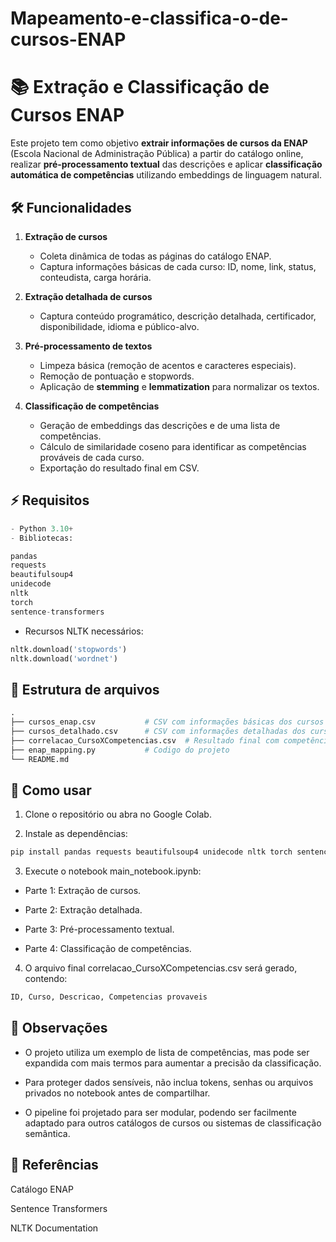 # Mapeamento-e-classifica-o-de-cursos-ENAP

# 📚 Extração e Classificação de Cursos ENAP

Este projeto tem como objetivo **extrair informações de cursos da ENAP** (Escola Nacional de Administração Pública) a partir do catálogo online, realizar **pré-processamento textual** das descrições e aplicar **classificação automática de competências** utilizando embeddings de linguagem natural.

## 🛠️ Funcionalidades

1. **Extração de cursos**
   - Coleta dinâmica de todas as páginas do catálogo ENAP.
   - Captura informações básicas de cada curso: ID, nome, link, status, conteudista, carga horária.

2. **Extração detalhada de cursos**
   - Captura conteúdo programático, descrição detalhada, certificador, disponibilidade, idioma e público-alvo.

3. **Pré-processamento de textos**
   - Limpeza básica (remoção de acentos e caracteres especiais).
   - Remoção de pontuação e stopwords.
   - Aplicação de **stemming** e **lemmatization** para normalizar os textos.

4. **Classificação de competências**
   - Geração de embeddings das descrições e de uma lista de competências.
   - Cálculo de similaridade coseno para identificar as competências prováveis de cada curso.
   - Exportação do resultado final em CSV.

## ⚡ Requisitos

```py
- Python 3.10+
- Bibliotecas:

pandas
requests
beautifulsoup4
unidecode
nltk
torch
sentence-transformers
```

- Recursos NLTK necessários:

```python
nltk.download('stopwords')
nltk.download('wordnet')
```

## 📂 Estrutura de arquivos

```py
.
├── cursos_enap.csv           # CSV com informações básicas dos cursos
├── cursos_detalhado.csv      # CSV com informações detalhadas dos cursos
├── correlacao_CursoXCompetencias.csv  # Resultado final com competências prováveis
├── enap_mapping.py           # Codigo do projeto
└── README.md
```

## 🚀 Como usar

1. Clone o repositório ou abra no Google Colab.

2. Instale as dependências:
   
```py
pip install pandas requests beautifulsoup4 unidecode nltk torch sentence-transformers
```

3. Execute o notebook main_notebook.ipynb:

  - Parte 1: Extração de cursos.

  - Parte 2: Extração detalhada.

  - Parte 3: Pré-processamento textual.

  - Parte 4: Classificação de competências.

4. O arquivo final correlacao_CursoXCompetencias.csv será gerado, contendo:

```py
ID, Curso, Descricao, Competencias provaveis
```

## 📝 Observações

  - O projeto utiliza um exemplo de lista de competências, mas pode ser expandida com mais termos para aumentar a precisão da classificação.

  - Para proteger dados sensíveis, não inclua tokens, senhas ou arquivos privados no notebook antes de compartilhar.

  - O pipeline foi projetado para ser modular, podendo ser facilmente adaptado para outros catálogos de cursos ou sistemas de classificação semântica.

## 🔗 Referências

Catálogo ENAP

Sentence Transformers

NLTK Documentation
